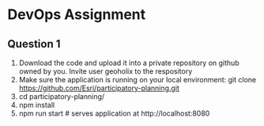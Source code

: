 # DevOps Assignment
## **Question 1**
1. Download the code and upload it into a private repository on github owned by you. Invite user geoholix to the respository
2. Make sure the application is running on your local environment: git clone https://github.com/Esri/participatory-planning.git
3. cd participatory-planning/
4. npm install
5. npm run start # serves application at http://localhost:8080
